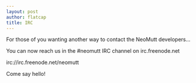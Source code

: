 ```yaml
---
layout: post
author: flatcap
title: IRC
---
```


For those of you wanting another way to contact the NeoMutt developers...

You can now reach us in the #neomutt IRC channel on irc.freenode.net

irc://irc.freenode.net/neomutt

Come say hello!

